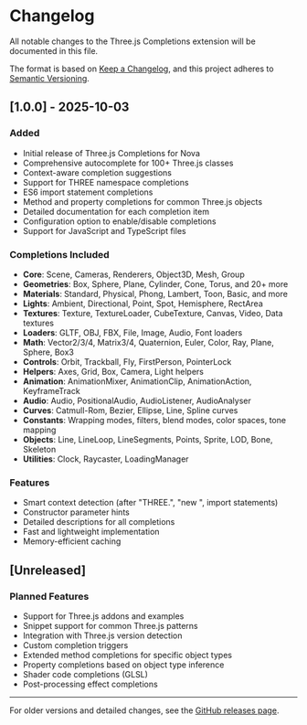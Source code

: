# Changelog

All notable changes to the Three.js Completions extension will be documented in this file.

The format is based on [Keep a Changelog](https://keepachangelog.com/en/1.0.0/),
and this project adheres to [Semantic Versioning](https://semver.org/spec/v2.0.0.html).

## [1.0.0] - 2025-10-03

### Added
- Initial release of Three.js Completions for Nova
- Comprehensive autocomplete for 100+ Three.js classes
- Context-aware completion suggestions
- Support for THREE namespace completions
- ES6 import statement completions
- Method and property completions for common Three.js objects
- Detailed documentation for each completion item
- Configuration option to enable/disable completions
- Support for JavaScript and TypeScript files

### Completions Included
- **Core**: Scene, Cameras, Renderers, Object3D, Mesh, Group
- **Geometries**: Box, Sphere, Plane, Cylinder, Cone, Torus, and 20+ more
- **Materials**: Standard, Physical, Phong, Lambert, Toon, Basic, and more
- **Lights**: Ambient, Directional, Point, Spot, Hemisphere, RectArea
- **Textures**: Texture, TextureLoader, CubeTexture, Canvas, Video, Data textures
- **Loaders**: GLTF, OBJ, FBX, File, Image, Audio, Font loaders
- **Math**: Vector2/3/4, Matrix3/4, Quaternion, Euler, Color, Ray, Plane, Sphere, Box3
- **Controls**: Orbit, Trackball, Fly, FirstPerson, PointerLock
- **Helpers**: Axes, Grid, Box, Camera, Light helpers
- **Animation**: AnimationMixer, AnimationClip, AnimationAction, KeyframeTrack
- **Audio**: Audio, PositionalAudio, AudioListener, AudioAnalyser
- **Curves**: Catmull-Rom, Bezier, Ellipse, Line, Spline curves
- **Constants**: Wrapping modes, filters, blend modes, color spaces, tone mapping
- **Objects**: Line, LineLoop, LineSegments, Points, Sprite, LOD, Bone, Skeleton
- **Utilities**: Clock, Raycaster, LoadingManager

### Features
- Smart context detection (after "THREE.", "new ", import statements)
- Constructor parameter hints
- Detailed descriptions for all completions
- Fast and lightweight implementation
- Memory-efficient caching

## [Unreleased]

### Planned Features
- Support for Three.js addons and examples
- Snippet support for common Three.js patterns
- Integration with Three.js version detection
- Custom completion triggers
- Extended method completions for specific object types
- Property completions based on object type inference
- Shader code completions (GLSL)
- Post-processing effect completions

---

For older versions and detailed changes, see the [GitHub releases page](https://github.com/mrdoob/three.js/releases).


